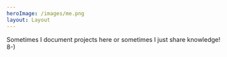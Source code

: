 ```yaml
---
heroImage: /images/me.png
layout: Layout
---
```


Sometimes I document projects here
or sometimes I just share knowledge! 8-)
